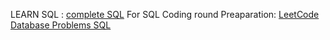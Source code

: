 LEARN SQL : [complete SQL](https://youtu.be/HXV3zeQKqGY?feature=shared)
For SQL Coding round Preaparation:
[LeetCode Database Problems SQL](https://youtube.com/playlist?list=PLdrw9_aIADIPAMJW8I_S-S747oyiRtzpS&si=AcQ11RfRauonZ4w6)
